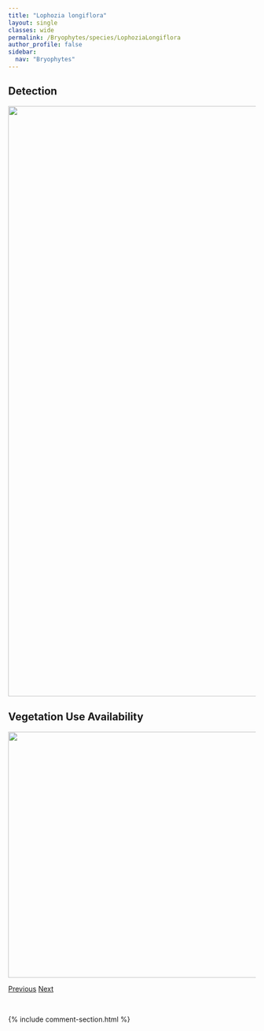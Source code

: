 ```yaml
---
title: "Lophozia longiflora"
layout: single
classes: wide
permalink: /Bryophytes/species/LophoziaLongiflora
author_profile: false
sidebar:
  nav: "Bryophytes"
---
```


<h2>Detection</h2>

<a href="https://drive.google.com/uc?export=view&id=1GB67p8F4vTioUZMyDlgVX6rzml3XItXu">
<img src="https://drive.google.com/uc?export=view&id=1GB67p8F4vTioUZMyDlgVX6rzml3XItXu" height = "1200" width = "800">
</a>


<h2>Vegetation Use Availability</h2>

<a href="https://drive.google.com/uc?export=view&id=1YEPIWbpkT1rfiiCDPh0mLix1GUbZuneq">
<img src="https://drive.google.com/uc?export=view&id=1YEPIWbpkT1rfiiCDPh0mLix1GUbZuneq" height = "500" width = "1000">
</a>


<a href="/DevelopmentWebsite/Bryophytes/species/LophoziaLaxa" class="pagination--pager" title="Lophozia laxa">Previous</a> <a href="/DevelopmentWebsite/Bryophytes/species/LophoziaObtusa" class="pagination--pager" title="Lophozia obtusa">Next</a>

<p>&nbsp;</p>

{% include comment-section.html %}
